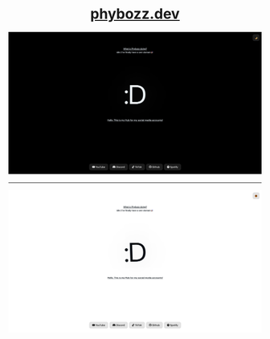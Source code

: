 <h1 align="center">
  <a href="https://phybozz.dev">phybozz.dev</a>
</h1>

<p align="center">
  <img src="preview/dark.png" alt="Dark Preview" width="600">
</p>

***

<p align="center">
  <img src="preview/white.png" alt="White Preview" width="600">
</p>
